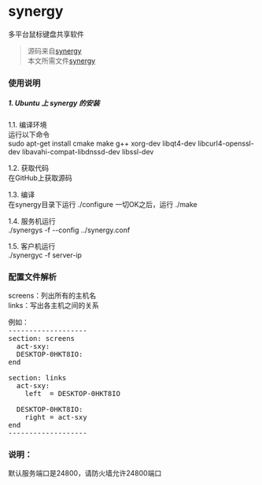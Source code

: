 # synergy
多平台鼠标键盘共享软件   
>源码来自[synergy](https://github.com/symless/synergy)   
>本文所需文件[synergy](../attachments/synergy/)   

### 使用说明
##### 1. Ubuntu 上 synergy 的安装    
1.1. 编译环境   
运行以下命令   
sudo apt-get install cmake make g++ xorg-dev libqt4-dev libcurl4-openssl-dev libavahi-compat-libdnssd-dev libssl-dev

1.2. 获取代码   
在GitHub上获取源码

1.3. 编译   
在synergy目录下运行
./configure
一切OK之后，运行
./make

1.4. 服务机运行   
./synergys -f --config ../synergy.conf 

1.5. 客户机运行   
./synergyc -f server-ip

### 配置文件解析
screens：列出所有的主机名   
links：写出各主机之间的关系 
<pre>
例如：
-------------------  
section: screens
  act-sxy:
  DESKTOP-0HKT8IO:
end

section: links
  act-sxy:
    left  = DESKTOP-0HKT8IO

  DESKTOP-0HKT8IO:
    right = act-sxy
end
-------------------  
</pre>
### 说明：
默认服务端口是24800，请防火墙允许24800端口